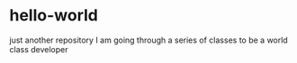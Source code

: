 # hello-world
just another repository
I am going through a series of classes to be a world class developer
